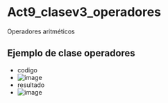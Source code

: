 # Act9_clasev3_operadores
Operadores aritméticos
## Ejemplo de clase operadores 
- codigo
- ![image](https://github.com/user-attachments/assets/deb5ad7a-8a9f-47e8-ad5d-a242dc086eda)
- resultado
- ![image](https://github.com/user-attachments/assets/bc8bfec2-ff61-4eb3-ae17-7414bfa5a4fc)

